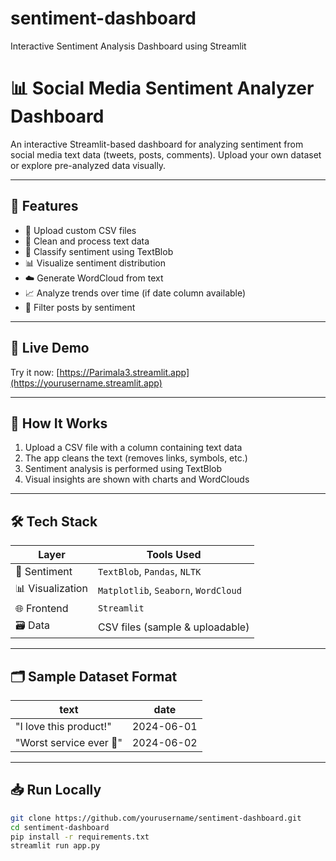 # sentiment-dashboard
Interactive Sentiment Analysis Dashboard using Streamlit
# 📊 Social Media Sentiment Analyzer Dashboard

An interactive Streamlit-based dashboard for analyzing sentiment from social media text data (tweets, posts, comments). Upload your own dataset or explore pre-analyzed data visually.

---

## 📌 Features

- 📂 Upload custom CSV files
- 🧹 Clean and process text data
- 🧠 Classify sentiment using TextBlob
- 📊 Visualize sentiment distribution
- ☁️ Generate WordCloud from text
- 📈 Analyze trends over time (if date column available)
- 💬 Filter posts by sentiment

---

## 🚀 Live Demo

Try it now: [https://Parimala3.streamlit.app](https://yourusername.streamlit.app)

---

## 🧠 How It Works

1. Upload a CSV file with a column containing text data
2. The app cleans the text (removes links, symbols, etc.)
3. Sentiment analysis is performed using TextBlob
4. Visual insights are shown with charts and WordClouds

---

## 🛠 Tech Stack

| Layer         | Tools Used                         |
|---------------|------------------------------------|
| 🧠 Sentiment   | `TextBlob`, `Pandas`, `NLTK`        |
| 📊 Visualization | `Matplotlib`, `Seaborn`, `WordCloud` |
| 🌐 Frontend    | `Streamlit`                        |
| 🗃 Data        | CSV files (sample & uploadable)    |

---

## 🗂 Sample Dataset Format

| text                        | date       |
|-----------------------------|------------|
| "I love this product!"      | 2024-06-01 |
| "Worst service ever 😤"     | 2024-06-02 |

---

## 📥 Run Locally

```bash
git clone https://github.com/yourusername/sentiment-dashboard.git
cd sentiment-dashboard
pip install -r requirements.txt
streamlit run app.py
